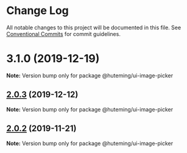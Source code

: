 # Change Log

All notable changes to this project will be documented in this file.
See [Conventional Commits](https://conventionalcommits.org) for commit guidelines.

# 3.1.0 (2019-12-19)

**Note:** Version bump only for package @huteming/ui-image-picker





## [2.0.3](https://github.com/huteming/huteming-ui/compare/@huteming/ui-image-picker@2.0.2...@huteming/ui-image-picker@2.0.3) (2019-12-12)

**Note:** Version bump only for package @huteming/ui-image-picker





## [2.0.2](https://github.com/huteming/huteming-ui/compare/@huteming/ui-image-picker@2.0.1...@huteming/ui-image-picker@2.0.2) (2019-11-21)

**Note:** Version bump only for package @huteming/ui-image-picker
